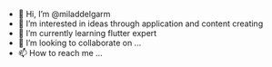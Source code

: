 - 👋 Hi, I’m @miladdelgarm
- 👀 I’m interested in ideas through application and content creating
- 🌱 I’m currently learning flutter expert
- 💞️ I’m looking to collaborate on ...
- 📫 How to reach me ...

<!---
deliaweb/deliaweb is a ✨ special ✨ repository because its `README.md` (this file) appears on your GitHub profile.
You can click the Preview link to take a look at your changes.
--->

